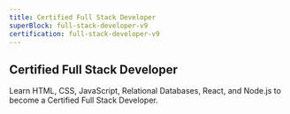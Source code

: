```yaml
---
title: Certified Full Stack Developer
superBlock: full-stack-developer-v9
certification: full-stack-developer-v9
---
```


## Certified Full Stack Developer

Learn HTML, CSS, JavaScript, Relational Databases, React, and Node.js to become a Certified Full Stack Developer.
